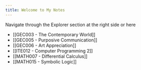 ```yaml
---
title: Welcome to My Notes
---
```


Navigate through the Explorer section at the right side or here
- [[GEC003 - The Contemporary World]]
- [[GEC005 - Purposive Communication]]
- [[GEC006 - Art Appreciation]]
- [[ITE012 - Computer Programming 2]]
- [[MATH007 - Differential Calculus]]
- [[MATH015 - Symbolic Logic]]
